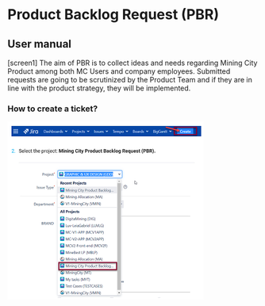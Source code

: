 # Product Backlog Request (PBR) 
## User manual
[screen1]
The aim of PBR is to collect ideas and needs regarding Mining City Product among both MC
Users and company employees. Submitted requests are going to be scrutinized by the Product
Team and if they are in line with the product strategy, they will be implemented.

### How to create a ticket?

![alt text](https://github.com/WiolaLesniak/job_assignment/blob/main/PRB_screen_1.PNG)

